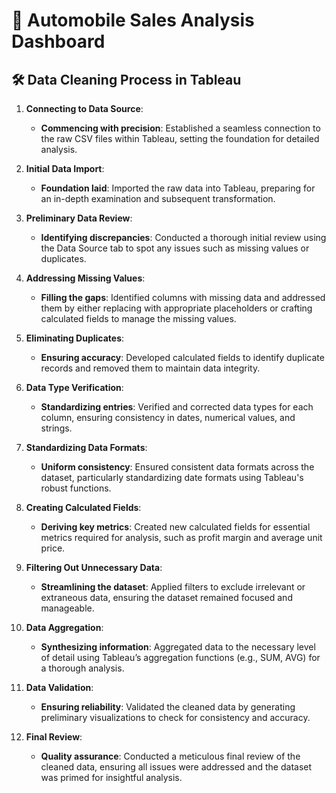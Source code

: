# 🚗 Automobile Sales Analysis Dashboard

## 🛠️ Data Cleaning Process in Tableau

1. **Connecting to Data Source**:
   - **Commencing with precision**: Established a seamless connection to the raw CSV files within Tableau, setting the foundation for detailed analysis.

2. **Initial Data Import**:
   - **Foundation laid**: Imported the raw data into Tableau, preparing for an in-depth examination and subsequent transformation.

3. **Preliminary Data Review**:
   - **Identifying discrepancies**: Conducted a thorough initial review using the Data Source tab to spot any issues such as missing values or duplicates.

4. **Addressing Missing Values**:
   - **Filling the gaps**: Identified columns with missing data and addressed them by either replacing with appropriate placeholders or crafting calculated fields to manage the missing values.

5. **Eliminating Duplicates**:
   - **Ensuring accuracy**: Developed calculated fields to identify duplicate records and removed them to maintain data integrity.

6. **Data Type Verification**:
   - **Standardizing entries**: Verified and corrected data types for each column, ensuring consistency in dates, numerical values, and strings.

7. **Standardizing Data Formats**:
   - **Uniform consistency**: Ensured consistent data formats across the dataset, particularly standardizing date formats using Tableau's robust functions.

8. **Creating Calculated Fields**:
   - **Deriving key metrics**: Created new calculated fields for essential metrics required for analysis, such as profit margin and average unit price.

9. **Filtering Out Unnecessary Data**:
    - **Streamlining the dataset**: Applied filters to exclude irrelevant or extraneous data, ensuring the dataset remained focused and manageable.

10. **Data Aggregation**:
    - **Synthesizing information**: Aggregated data to the necessary level of detail using Tableau’s aggregation functions (e.g., SUM, AVG) for a thorough analysis.

11. **Data Validation**:
    - **Ensuring reliability**: Validated the cleaned data by generating preliminary visualizations to check for consistency and accuracy.

12. **Final Review**:
    - **Quality assurance**: Conducted a meticulous final review of the cleaned data, ensuring all issues were addressed and the dataset was primed for insightful analysis.
